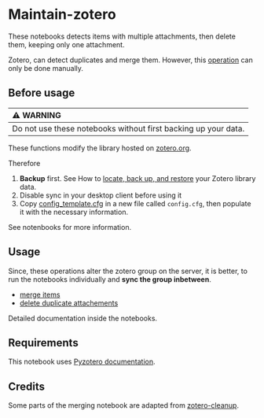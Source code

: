 # Maintain-zotero

These notebooks detects items with multiple attachments, then delete them,
keeping only one attachment.

Zotero, can detect duplicates and merge them. However, this [operation](https://www.zotero.org/support/duplicate_detection)
can only be done manually.

## Before usage

| :warning: WARNING          |
|:---------------------------|
| Do not use these notebooks without first backing up your data.     |

These functions modify the library hosted on [zotero.org](http://zotero.org).

Therefore

1. **Backup** first. See How to
   [locate, back up, and restore](https://www.zotero.org/support/zotero_data)
   your Zotero library data.
2. Disable sync in your desktop client before using it
3. Copy [config_template.cfg](config_template.cfg) in a new file called `config.cfg`,
   then populate it with the necessary information.

See notenbooks for more information.

## Usage

Since, these operations alter the zotero group on the server, it is better,
to run the notebooks individually and **sync the group inbetween**.

- [merge items](merge_items.ipynb)
- [delete duplicate attachements](remove_duplicate_attachements.ipynb)

Detailed documentation inside the notebooks.

## Requirements

This notebook uses [Pyzotero documentation](https://pyzotero.readthedocs.io/en/latest/).

## Credits

Some parts of the merging notebook are adapted from [zotero-cleanup](https://github.com/christianbrodbeck/zotero-cleanup).
